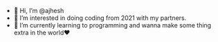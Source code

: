 - 👋 Hi, I’m @ajhesh
- 👀 I’m interested in doing coding from 2021 with my partners.
- 💢 I’m currently learning to programming and wanna make some thing extra in the world❤ 

